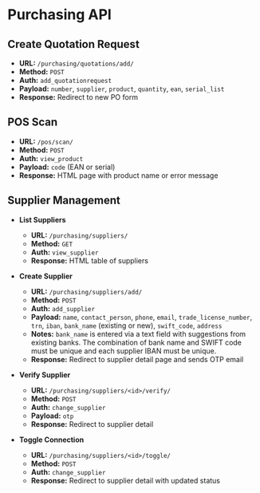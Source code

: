 # Purchasing API

## Create Quotation Request
- **URL:** `/purchasing/quotations/add/`
- **Method:** `POST`
- **Auth:** `add_quotationrequest`
- **Payload:** `number`, `supplier`, `product`, `quantity`, `ean`, `serial_list`
- **Response:** Redirect to new PO form

## POS Scan
- **URL:** `/pos/scan/`
- **Method:** `POST`
- **Auth:** `view_product`
- **Payload:** `code` (EAN or serial)
- **Response:** HTML page with product name or error message

## Supplier Management
- **List Suppliers**
  - **URL:** `/purchasing/suppliers/`
  - **Method:** `GET`
  - **Auth:** `view_supplier`
  - **Response:** HTML table of suppliers

- **Create Supplier**
  - **URL:** `/purchasing/suppliers/add/`
  - **Method:** `POST`
  - **Auth:** `add_supplier`
  - **Payload:** `name`, `contact_person`, `phone`, `email`, `trade_license_number`, `trn`, `iban`, `bank_name` (existing or new), `swift_code`, `address`
  - **Notes:** `bank_name` is entered via a text field with suggestions from existing banks. The combination of bank name and SWIFT code must be unique and each supplier IBAN must be unique.
  - **Response:** Redirect to supplier detail page and sends OTP email

- **Verify Supplier**
  - **URL:** `/purchasing/suppliers/<id>/verify/`
  - **Method:** `POST`
  - **Auth:** `change_supplier`
  - **Payload:** `otp`
  - **Response:** Redirect to supplier detail

- **Toggle Connection**
  - **URL:** `/purchasing/suppliers/<id>/toggle/`
  - **Method:** `POST`
  - **Auth:** `change_supplier`
  - **Response:** Redirect to supplier detail with updated status
